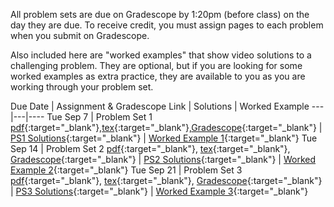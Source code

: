 
All problem sets are due on Gradescope by 1:20pm (before class) on the day they are due. To receive credit, you must assign pages to each problem when you submit on Gradescope.

Also included here are "worked examples" that show video solutions to a challenging problem. They are optional, but if you are looking for some worked examples as extra practice, they are available to you as you are working through your problem set.

Due Date | Assignment & Gradescope Link | Solutions | Worked Example 
---|---|----
Tue Sep 7 | Problem Set 1 [pdf](https://drive.google.com/file/d/1k8rjeyWmttbuZgkM8W0O4Lk8ek9fjRH-/view?usp=sharing){:target="_blank"},[tex](https://drive.google.com/drive/folders/1Sj9Nn-ZumsMOYCGyezoRSb350aLJkGS1?usp=sharing){:target="_blank"},[Gradescope](https://www.gradescope.com/courses/282409/assignments/1391515){:target="_blank"} | [PS1 Solutions](https://drive.google.com/file/d/1qn3SCDYr8Eb38ZmNUjEFrIIeFHkSzIjU/view?usp=sharing){:target="_blank"} | [Worked Example 1](https://drive.google.com/file/d/1bjZEPUmyVNj03rVzQJ--uts5qiuvgX8c/view?usp=sharing){:target="_blank"} 
Tue Sep 14 | Problem Set 2 [pdf](https://drive.google.com/file/d/1jIwHSLi7fp1crmaEW9dUIjGenu8grsh7/view?usp=sharing){:target="_blank"}, [tex](https://drive.google.com/drive/folders/1eN56ES0qRuaEwyfB4AGRsuglPihuxuzg?usp=sharing){:target="_blank"}, [Gradescope](https://www.gradescope.com/courses/282409/assignments/1472666){:target="_blank"} | [PS2 Solutions](https://drive.google.com/file/d/1lRqTRnBmBY1iBz6aPxf4l0YWyYXZ__R0/view?usp=sharing){:target="_blank"} |  [Worked Example 2](https://drive.google.com/file/d/1X_tOR2-dxPime2ZNAqMLnjEFRVkArunI/view?usp=sharing){:target="_blank"}
Tue Sep 21 | Problem Set 3 [pdf](https://drive.google.com/file/d/15_uSE6TuL9n5Edrz6FqdkdHi8_jmcQum/view?usp=sharing){:target="_blank"}, [tex](https://drive.google.com/drive/folders/11EQX8NpsZu7dsKWiBNzTVHTYpU3BBZqX?usp=sharing){:target="_blank"}, [Gradescope](https://www.gradescope.com/courses/282409/assignments/1491333){:target="_blank"} | [PS3 Solutions](){:target="_blank"} |  [Worked Example 3](https://drive.google.com/file/d/13a9qE7O3sQDKDwysKb5RI1OnDxM1LWCA/view?usp=sharing){:target="_blank"}

